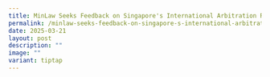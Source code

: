 ```yaml
---
title: MinLaw Seeks Feedback on Singapore's International Arbitration Regime
permalink: /minlaw-seeks-feedback-on-singapore-s-international-arbitration-regime/
date: 2025-03-21
layout: post
description: ""
image: ""
variant: tiptap
---
```

